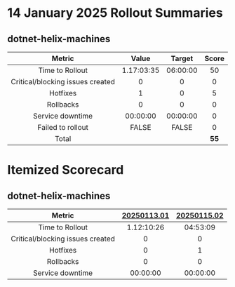 # 14 January 2025 Rollout Summaries

## dotnet-helix-machines

|              Metric              |   Value  |  Target  |   Score   |
|:--------------------------------:|:--------:|:--------:|:---------:|
| Time to Rollout                  | 1.17:03:35 | 06:00:00 |     50     |
| Critical/blocking issues created |     0    |    0     |     0     |
| Hotfixes                         |     1    |    0     |     5     |
| Rollbacks                        |     0    |    0     |     0     |
| Service downtime                 | 00:00:00 | 00:00:00 |     0     |
| Failed to rollout                |   FALSE  |   FALSE  |     0     |
| Total                            |          |          |   **55**   |


# Itemized Scorecard

## dotnet-helix-machines

| Metric | [20250113.01](https://dev.azure.com/dnceng/7ea9116e-9fac-403d-b258-b31fcf1bb293/_build/results?buildId=2619528) | [20250115.02](https://dev.azure.com/dnceng/7ea9116e-9fac-403d-b258-b31fcf1bb293/_build/results?buildId=2621436) |
|:-----:|:-----:|:-----:|
| Time to Rollout | 1.12:10:26 | 04:53:09 |
| Critical/blocking issues created | 0 | 0 |
| Hotfixes | 0 | 1 |
| Rollbacks | 0 | 0 |
| Service downtime | 00:00:00 | 00:00:00 |

